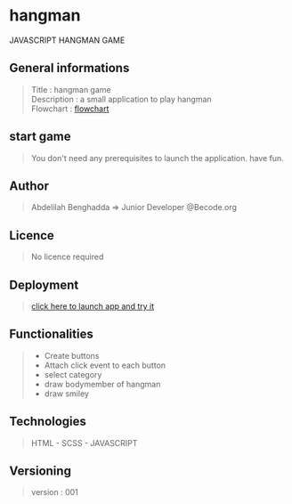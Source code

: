 # hangman
JAVASCRIPT HANGMAN GAME 

## General informations 
  > Title       : hangman game    
  > Description : a small application to play hangman   
  > Flowchart   : [flowchart](flowchart.jpg)   
  
## start game
  > You don't need any prerequisites to launch the application. have fun. 

## Author
  > Abdelilah Benghadda => Junior Developer @Becode.org

## Licence
  > No licence required

## Deployment
  > [click here to launch app and try it](https://abb-becode.github.io/hangman/)    
    
## Functionalities
  > - Create buttons
  > - Attach click event to each button
  > - select category
  > - draw bodymember of hangman
  > - draw smiley

## Technologies
  > HTML - SCSS - JAVASCRIPT
  
## Versioning 
  > version : 001


